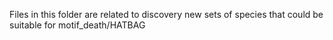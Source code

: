 Files in this folder are related to discovery new sets of species that could be suitable for motif_death/HATBAG
